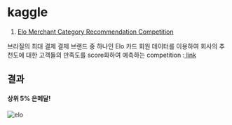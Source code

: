# kaggle

1. [Elo Merchant Category Recommendation Competition](https://github.com/miniii222/kaggle/tree/master/Elo_Merchant_Category_Recommendation)

브라질의 최대 결제 결제 브랜드 중 하나인 Elo 카드 회원 데이터를 이용하여 회사의 추천도에 대한 고객들의 만족도를 score화하여 예측하는 competition :[ link](https://www.kaggle.com/c/elo-merchant-category-recommendation/)

## 결과
#### 상위 5% 은메달!
![](https://github.com/miniii222/kaggle_competition/blob/master/Elo_Merchant_Category_Recommendation/ranking.JPG "elo")




